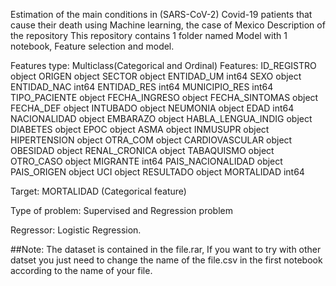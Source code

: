 Estimation of the main conditions in (SARS-CoV-2) Covid-19 patients that cause their death using Machine learning, the case of Mexico
Description of the repository
This repository contains 1 folder named Model with 1 notebook, Feature selection and model.

Features type: Multiclass(Categorical and Ordinal)
Features: 
ID_REGISTRO           object
ORIGEN                object
SECTOR                object
ENTIDAD_UM             int64
SEXO                  object
ENTIDAD_NAC            int64
ENTIDAD_RES            int64
MUNICIPIO_RES          int64
TIPO_PACIENTE         object
FECHA_INGRESO         object
FECHA_SINTOMAS        object
FECHA_DEF             object
INTUBADO              object
NEUMONIA              object
EDAD                   int64
NACIONALIDAD          object
EMBARAZO              object
HABLA_LENGUA_INDIG    object
DIABETES              object
EPOC                  object
ASMA                  object
INMUSUPR              object
HIPERTENSION          object
OTRA_COM              object
CARDIOVASCULAR        object
OBESIDAD              object
RENAL_CRONICA         object
TABAQUISMO            object
OTRO_CASO             object
MIGRANTE               int64
PAIS_NACIONALIDAD     object
PAIS_ORIGEN           object
UCI                   object
RESULTADO             object
MORTALIDAD             int64

Target: MORTALIDAD (Categorical feature)

Type of problem: Supervised and Regression problem

Regressor: Logistic Regression.

##Note: The dataset is contained in the file.rar, If you want to try with other datset you just need to change the name of the file.csv in the first notebook according to the name of your file.
